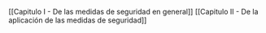 [[Capitulo I - De las medidas de seguridad en general]]
[[Capitulo II - De la aplicación de las medidas de seguridad]]
